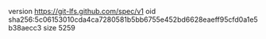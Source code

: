 version https://git-lfs.github.com/spec/v1
oid sha256:5c06153010cda4ca7280581b5bb6755e452bd6628eaeff95cfd0a1e5b38aecc3
size 5259
